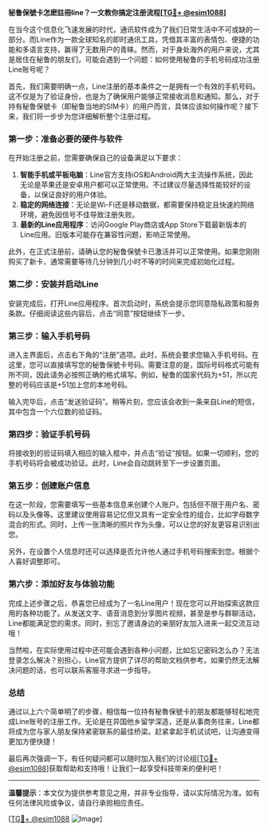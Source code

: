 **秘鲁保號卡怎麽註冊line？一文教你搞定注册流程[[TG💪+ @esim1088](https://t.me/s/esim1088)]**

在当今这个信息化飞速发展的时代，通讯软件成为了我们日常生活中不可或缺的一部分。而Line作为一款全球知名的即时通讯工具，凭借其丰富的表情包、便捷的功能和多语言支持，赢得了无数用户的青睐。然而，对于身处海外的用户来说，尤其是居住在秘鲁的朋友们，可能会遇到一个问题：如何使用秘鲁的手机号码成功注册Line账号呢？

首先，我们需要明确一点，Line注册的基本条件之一是拥有一个有效的手机号码。这不仅是为了验证身份，也是为了确保用户能够正常接收消息和通知。那么，对于持有秘鲁保號卡（即秘鲁当地的SIM卡）的用户而言，具体应该如何操作呢？接下来，我们将一步步为您详细解析整个注册过程。

### **第一步：准备必要的硬件与软件**

在开始注册之前，您需要确保自己的设备满足以下要求：

1. **智能手机或平板电脑**：Line官方支持iOS和Android两大主流操作系统，因此无论是苹果还是安卓用户都可以正常使用。不过建议尽量选择性能较好的设备，以保证良好的用户体验。
2. **稳定的网络连接**：无论是Wi-Fi还是移动数据，都需要保持稳定且快速的网络环境，避免因信号不佳导致注册失败。
3. **最新的Line应用程序**：访问Google Play商店或App Store下载最新版本的Line应用。旧版本可能存在兼容性问题，影响正常使用。

此外，在正式注册前，请确认您的秘鲁保號卡已激活并可以正常使用。如果您刚刚购买了新卡，通常需要等待几分钟到几小时不等的时间来完成初始化过程。

### **第二步：安装并启动Line**

安装完成后，打开Line应用程序。首次启动时，系统会提示您同意隐私政策和服务条款。仔细阅读这些内容后，点击“同意”按钮继续下一步。

### **第三步：输入手机号码**

进入主界面后，点击右下角的“注册”选项。此时，系统会要求您输入手机号码。在这里，您可以直接填写您的秘鲁保號卡号码。需要注意的是，国际号码格式可能有所不同，因此请务必按照正确的格式填写。例如，秘鲁的国家代码为+51，所以完整的号码应该是+51加上您的本地号码。

输入完毕后，点击“发送验证码”。稍等片刻，您应该会收到一条来自Line的短信，其中包含一个六位数的验证码。

### **第四步：验证手机号码**

将接收到的验证码填入相应的输入框中，并点击“验证”按钮。如果一切顺利，您的手机号码将会被成功验证。此时，Line会自动跳转至下一步设置页面。

### **第五步：创建账户信息**

在这一阶段，您需要填写一些基本信息来创建个人账户。包括但不限于用户名、密码以及头像等。这里建议使用容易记忆但又具有一定安全性的组合，比如字母数字混合的形式。同时，上传一张清晰的照片作为头像，可以让您的好友更容易识别出您。

另外，在设置个人信息时还可以选择是否允许他人通过手机号码搜索到您。根据个人喜好调整即可。

### **第六步：添加好友与体验功能**

完成上述步骤之后，恭喜您已经成为了一名Line用户！现在您可以开始探索这款应用的各种功能了。从发送文字、语音消息到分享图片视频，甚至是参与群聊活动，Line都能满足您的需求。同时，别忘了邀请身边的亲朋好友加入进来一起交流互动哦！

当然啦，在实际使用过程中还可能会遇到各种小问题，比如忘记密码怎么办？无法登录怎么解决？别担心，Line官方提供了详尽的帮助文档供参考。如果仍然无法解决问题的话，也可以联系客服寻求进一步指导。

### **总结**

通过以上六个简单明了的步骤，相信每一位持有秘魯保號卡的朋友都能够轻松地完成Line账号的注册工作。无论是在异国他乡留学深造，还是从事商务往来，Line都将成为您与家人朋友保持紧密联系的最佳桥梁。赶紧拿起手机试试吧，让沟通变得更加方便快捷！

最后再次强调一下，有任何疑问都可以随时加入我们的讨论组[[TG💪+ @esim1088](https://t.me/s/esim1088)]获取帮助和支持哦！让我们一起享受科技带来的便利吧！

---

**温馨提示**：本文仅为提供参考意见之用，并非专业指导，请以实际情况为准。如有任何法律风险或争议，请自行承担相应责任。

[[TG💪+ @esim1088](https://t.me/s/esim1088) ![Image](https://i.postimg.cc/4NQfJmqS/Snipaste-2025-05-13-00-14-12.png)]